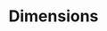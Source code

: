---
layout: default
bigquery: https://console.cloud.google.com/bigquery?p=covid-19-dimensions-ai&page=table&d=data&t=publications
contributors: Digital Science, https://www.digital-science.com/
cost: Free for personal, non-commercial use.
description: Dimensions contains more than 100 million publications, ranging from
  articles published in scholarly journals, books and book chapters, to preprints
  and conference proceedings. All publications are contextualized with linked data
  sets, funding, publications, patents, clinical trials, and policy documents. You
  can also view associated categories, funders, institutions, and researcher profiles.
documentation: https://docs.dimensions.ai/bigquery/index.html
last_edit: Mon, 04 Apr 2022 19:04:00 GMT
location: https://www.dimensions.ai/products/free/
maintained_by: Digital Science, https://www.digital-science.com/
schema_fields: '[''current_assignee_countries'', ''original_assignee'', ''priority_date'',
  ''cited_by_ids'', ''foa_number'', ''open_access_categories_v2'', ''research_org_country_names'',
  ''date_normal'', ''granted_date'', ''type'', ''associated_publication_id'', ''citation_string'',
  ''funder_countries'', ''parent_id'', ''category_hrcs_rac'', ''category_hrcs_hc'',
  ''funder_org_acronyms'', ''filing_status'', ''date'', ''address'', ''associated_grant_ids'',
  ''source_id'', ''citations'', ''original_assignee_orgs'', ''jurisdiction'', ''family_id'',
  ''date_print'', ''funding_gbp'', ''research_org_countries'', ''brief_title'', ''current_assignee'',
  ''funder_org_countries'', ''journal_lists'', ''id'', ''repository_name'', ''original_title'',
  ''associated_publication_doi'', ''expiration_date'', ''registry'', ''funding_chf'',
  ''date_inserted'', ''links'', ''category_rcdc'', ''funding_eur'', ''proceedings_title'',
  ''supporting_grant_ids'', ''established'', ''family_count'', ''resulting_publication_doi'',
  ''language'', ''arxiv_id'', ''start_date'', ''start_year'', ''altmetrics'', ''funding_cad'',
  ''clinical_trial_ids'', ''funder_orgs'', ''metrics'', ''publication_ids'', ''pmcid'',
  ''repository_url'', ''research_org_city_names'', ''category_icrp_ct'', ''linkout'',
  ''end_year'', ''year'', ''associated_publication_pmid'', ''category_hra'', ''labels'',
  ''expiration_year'', ''assignee_orgs'', ''category_icrp_cso'', ''editors'', ''eisbn'',
  ''current_assignee_orgs'', ''subtitles'', ''funder_org_cities'', ''doi'', ''resulting_publication_ids'',
  ''aliases'', ''conditions'', ''conference'', ''types'', ''phase'', ''open_access_categories'',
  ''funding_jpy'', ''category_bra'', ''grant_number'', ''concepts'', ''original_abstract'',
  ''priority_year'', ''researcher_ids'', ''acronym'', ''created_date'', ''status'',
  ''original_assignee_countries'', ''funding_aud'', ''kind'', ''issue'', ''filing_date'',
  ''pages'', ''filing_year'', ''inventor_names'', ''authors'', ''gender'', ''book_series_title'',
  ''book_title'', ''email_address'', ''cpc'', ''interventions'', ''category_sdg'',
  ''research_org_cities'', ''funding_cny'', ''publication_date'', ''organisation_details'',
  ''funder_org_state_codes'', ''application_number'', ''ipcr'', ''granted_year'',
  ''abstract'', ''volume'', ''isbn'', ''citations_count'', ''funder_org'', ''mesh_headings'',
  ''funding_amount'', ''family_members_ids'', ''research_org_state_codes'', ''funding_nzd'',
  ''publisher'', ''date_online'', ''pmid'', ''relationships'', ''publication_year'',
  ''title'', ''funding_currency'', ''date_imported_gbq'', ''acronyms'', ''end_date'',
  ''legal_events'', ''description'', ''license'', ''journal'', ''categories'', ''embargo_date'',
  ''wikipedia_url'', ''external_ids'', ''research_org_state_names'', ''active_years'',
  ''associated_publication_arxiv_id'', ''repository_id'', ''name'', ''patent_ids'',
  ''funding_details'', ''assignee_countries'', ''reference_ids'', ''legal_status'',
  ''mesh_terms'', ''investigators'', ''category_for'', ''acknowledgements'', ''date_modified'',
  ''research_orgs'', ''funding_usd'', ''category_uoa'']'
shortname: dimensions
tags:
- scholarly literature
- patents
- funding
- clinical trials
- academic profiles
terms_of_use: 'Use of both the Dimensions COVID-19 dataset and full Dimensions dataset
  are subject to the Dimensions Terms of use: https://www.dimensions.ai/policies-terms-legal '
title: Dimensions
uuid: dcff88bd-fe6b-4fdb-8159-809bf9d7bc1c
---